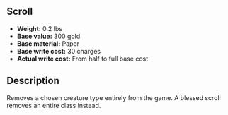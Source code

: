 ## Scroll

- **Weight:** 0.2 lbs
- **Base value:** 300 gold
- **Base material:** Paper
- **Base write cost:** 30 charges
- **Actual write cost:** From half to full base cost

## Description

Removes a chosen creature type entirely from the game.
A blessed scroll removes an entire class instead.
